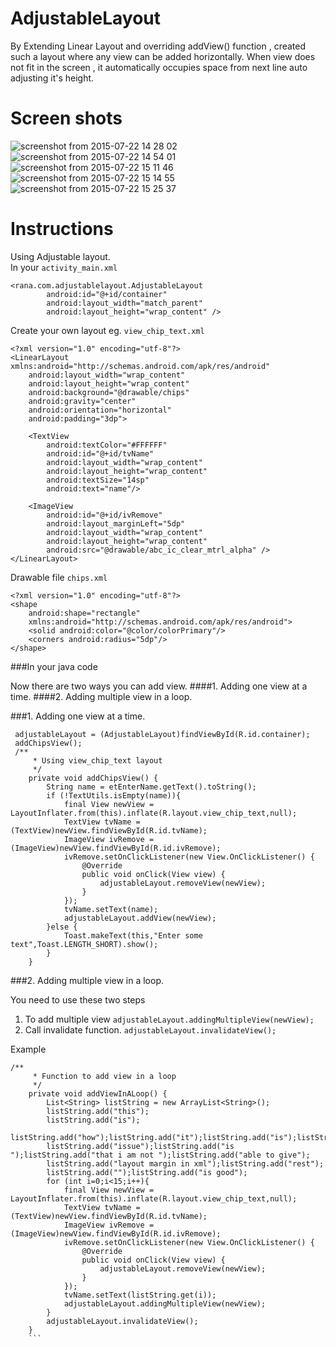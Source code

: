 # AdjustableLayout

By Extending Linear Layout and overriding addView() function , created such a layout where any view can be added horizontally. When view does not fit in the screen , it automatically occupies space from next line auto adjusting it's height.

# Screen shots

![screenshot from 2015-07-22 14 28 02](https://cloud.githubusercontent.com/assets/4836122/8823135/2e6a785e-3088-11e5-94a7-563a9f614360.png)
![screenshot from 2015-07-22 14 54 01](https://cloud.githubusercontent.com/assets/4836122/8823136/2e6dfb78-3088-11e5-9a64-7ebeab2462de.png)
![screenshot from 2015-07-22 15 11 46](https://cloud.githubusercontent.com/assets/4836122/8823137/2e7545c2-3088-11e5-8138-278bb0d9cecd.png)
![screenshot from 2015-07-22 15 14 55](https://cloud.githubusercontent.com/assets/4836122/8823138/2e7665d8-3088-11e5-98b5-db08dbf11649.png)
![screenshot from 2015-07-22 15 25 37](https://cloud.githubusercontent.com/assets/4836122/8823139/2e78037a-3088-11e5-8582-cec3c6b15ada.png)

# Instructions
Using Adjustable layout.
</br>
In your `activity_main.xml`
``` 
<rana.com.adjustablelayout.AdjustableLayout
        android:id="@+id/container"
        android:layout_width="match_parent"
        android:layout_height="wrap_content" />
``` 
Create your own layout eg. `view_chip_text.xml`
```
<?xml version="1.0" encoding="utf-8"?>
<LinearLayout xmlns:android="http://schemas.android.com/apk/res/android"
    android:layout_width="wrap_content"
    android:layout_height="wrap_content"
    android:background="@drawable/chips"
    android:gravity="center"
    android:orientation="horizontal"
    android:padding="3dp">

    <TextView
        android:textColor="#FFFFFF"
        android:id="@+id/tvName"
        android:layout_width="wrap_content"
        android:layout_height="wrap_content"
        android:textSize="14sp"
        android:text="name"/>

    <ImageView
        android:id="@+id/ivRemove"
        android:layout_marginLeft="5dp"
        android:layout_width="wrap_content"
        android:layout_height="wrap_content"
        android:src="@drawable/abc_ic_clear_mtrl_alpha" />
</LinearLayout>
```
Drawable file `chips.xml`
```
<?xml version="1.0" encoding="utf-8"?>
<shape
    android:shape="rectangle"
    xmlns:android="http://schemas.android.com/apk/res/android">
    <solid android:color="@color/colorPrimary"/>
    <corners android:radius="5dp"/>
</shape>
```

###In your java code

Now there are two ways you can add view.
####1. Adding one view at a time.
####2. Adding multiple view in a loop.

###1. Adding one view at a time.
```
 adjustableLayout = (AdjustableLayout)findViewById(R.id.container);
 addChipsView();
 /**
     * Using view_chip_text layout
     */
    private void addChipsView() {
        String name = etEnterName.getText().toString();
        if (!TextUtils.isEmpty(name)){
            final View newView = LayoutInflater.from(this).inflate(R.layout.view_chip_text,null);
            TextView tvName = (TextView)newView.findViewById(R.id.tvName);
            ImageView ivRemove = (ImageView)newView.findViewById(R.id.ivRemove);
            ivRemove.setOnClickListener(new View.OnClickListener() {
                @Override
                public void onClick(View view) {
                    adjustableLayout.removeView(newView);
                }
            });
            tvName.setText(name);
            adjustableLayout.addView(newView);
        }else {
            Toast.makeText(this,"Enter some text",Toast.LENGTH_SHORT).show();
        }
    }
```

###2. Adding multiple view in a loop.

You need to use these two steps 
1. To add multiple view 
```adjustableLayout.addingMultipleView(newView);```
2. Call invalidate function.
```adjustableLayout.invalidateView();```

Example
```
/**
     * Function to add view in a loop
     */
    private void addViewInALoop() {
        List<String> listString = new ArrayList<String>();
        listString.add("this");
        listString.add("is");
        listString.add("how");listString.add("it");listString.add("is");listString.add("done");listString.add("this");
        listString.add("issue");listString.add("is ");listString.add("that i am not ");listString.add("able to give");
        listString.add("layout margin in xml");listString.add("rest");
        listString.add("");listString.add("is good");
        for (int i=0;i<15;i++){
            final View newView = LayoutInflater.from(this).inflate(R.layout.view_chip_text,null);
            TextView tvName = (TextView)newView.findViewById(R.id.tvName);
            ImageView ivRemove = (ImageView)newView.findViewById(R.id.ivRemove);
            ivRemove.setOnClickListener(new View.OnClickListener() {
                @Override
                public void onClick(View view) {
                    adjustableLayout.removeView(newView);
                }
            });
            tvName.setText(listString.get(i));
            adjustableLayout.addingMultipleView(newView);
        }
        adjustableLayout.invalidateView();
    }
    ```
